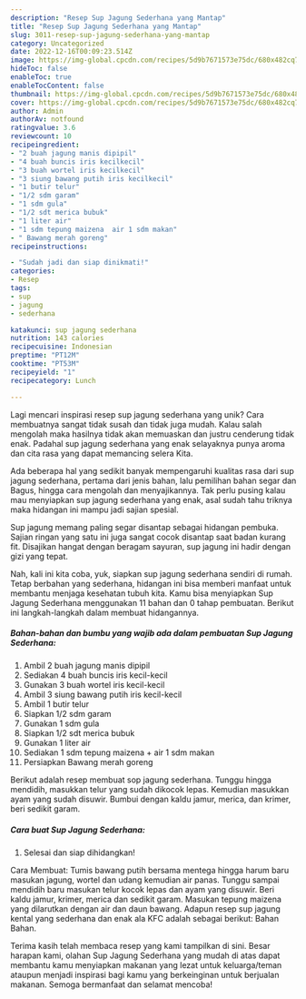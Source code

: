 ```yaml
---
description: "Resep Sup Jagung Sederhana yang Mantap"
title: "Resep Sup Jagung Sederhana yang Mantap"
slug: 3011-resep-sup-jagung-sederhana-yang-mantap
category: Uncategorized
date: 2022-12-16T00:09:23.514Z
image: https://img-global.cpcdn.com/recipes/5d9b7671573e75dc/680x482cq70/sup-jagung-sederhana-foto-resep-utama.jpg
hideToc: false
enableToc: true
enableTocContent: false
thumbnail: https://img-global.cpcdn.com/recipes/5d9b7671573e75dc/680x482cq70/sup-jagung-sederhana-foto-resep-utama.jpg
cover: https://img-global.cpcdn.com/recipes/5d9b7671573e75dc/680x482cq70/sup-jagung-sederhana-foto-resep-utama.jpg
author: Admin
authorAv: notfound
ratingvalue: 3.6
reviewcount: 10
recipeingredient:
- "2 buah jagung manis dipipil"
- "4 buah buncis iris kecilkecil"
- "3 buah wortel iris kecilkecil"
- "3 siung bawang putih iris kecilkecil"
- "1 butir telur"
- "1/2 sdm garam"
- "1 sdm gula"
- "1/2 sdt merica bubuk"
- "1 liter air"
- "1 sdm tepung maizena  air 1 sdm makan"
- " Bawang merah goreng"
recipeinstructions:

- "Sudah jadi dan siap dinikmati!"
categories:
- Resep
tags:
- sup
- jagung
- sederhana

katakunci: sup jagung sederhana 
nutrition: 143 calories
recipecuisine: Indonesian
preptime: "PT12M"
cooktime: "PT53M"
recipeyield: "1"
recipecategory: Lunch

---
```





Lagi mencari inspirasi resep sup jagung sederhana yang unik? Cara membuatnya sangat tidak susah dan tidak juga mudah. Kalau salah mengolah maka hasilnya tidak akan memuaskan dan justru cenderung tidak enak. Padahal sup jagung sederhana yang enak selayaknya punya aroma dan cita rasa yang dapat memancing selera Kita.





Ada beberapa hal yang sedikit banyak mempengaruhi kualitas rasa dari sup jagung sederhana, pertama dari jenis bahan, lalu pemilihan bahan segar dan Bagus, hingga cara mengolah dan menyajikannya. Tak perlu pusing kalau mau menyiapkan sup jagung sederhana yang enak,      asal sudah tahu triknya maka hidangan ini mampu jadi sajian spesial.














Sup jagung memang paling segar disantap sebagai hidangan pembuka. Sajian ringan yang satu ini juga sangat cocok disantap saat badan kurang fit. Disajikan hangat dengan beragam sayuran, sup jagung ini hadir dengan gizi yang tepat.






Nah, kali ini kita coba, yuk, siapkan sup jagung sederhana sendiri di rumah. Tetap berbahan yang sederhana, hidangan ini bisa memberi manfaat untuk membantu menjaga kesehatan tubuh kita. Kamu bisa menyiapkan Sup Jagung Sederhana menggunakan 11 bahan dan 0 tahap pembuatan. Berikut ini langkah-langkah dalam membuat hidangannya.

<!--inarticleads1-->

##### Bahan-bahan dan bumbu yang wajib ada dalam pembuatan Sup Jagung Sederhana:

1. Ambil 2 buah jagung manis dipipil
1. Sediakan 4 buah buncis iris kecil-kecil
1. Gunakan 3 buah wortel iris kecil-kecil
1. Ambil 3 siung bawang putih iris kecil-kecil
1. Ambil 1 butir telur
1. Siapkan 1/2 sdm garam
1. Gunakan 1 sdm gula
1. Siapkan 1/2 sdt merica bubuk
1. Gunakan 1 liter air
1. Sediakan 1 sdm tepung maizena + air 1 sdm makan
1. Persiapkan  Bawang merah goreng


Berikut adalah resep membuat sop jagung sederhana. Tunggu hingga mendidih, masukkan telur yang sudah dikocok lepas. Kemudian masukkan ayam yang sudah disuwir. Bumbui dengan kaldu jamur, merica, dan krimer, beri sedikit garam. 

<!--inarticleads2-->

##### Cara buat Sup Jagung Sederhana:


1. Selesai dan siap dihidangkan!

Cara Membuat: Tumis bawang putih bersama mentega hingga harum baru masukan jagung, wortel dan udang kemudian air panas. Tunggu sampai mendidih baru masukan telur kocok lepas dan ayam yang disuwir. Beri kaldu jamur, krimer, merica dan sedikit garam. Masukan tepung maizena yang dilarutkan dengan air dan daun bawang. Adapun resep sup jagung kental yang sederhana dan enak ala KFC adalah sebagai berikut: Bahan Bahan. 

Terima kasih telah membaca resep yang kami tampilkan di sini. Besar harapan kami, olahan Sup Jagung Sederhana yang mudah di atas dapat membantu kamu menyiapkan makanan yang lezat untuk keluarga/teman ataupun menjadi inspirasi bagi kamu yang berkeinginan untuk berjualan makanan. Semoga bermanfaat dan selamat mencoba!
